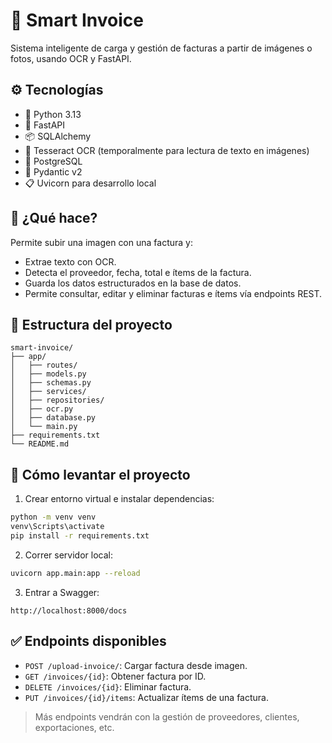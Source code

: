 # 🧠 Smart Invoice

Sistema inteligente de carga y gestión de facturas a partir de imágenes o fotos, usando OCR y FastAPI.

## ⚙️ Tecnologías

- 🐍 Python 3.13
- 🚀 FastAPI
- 📦 SQLAlchemy
- 🧠 Tesseract OCR (temporalmente para lectura de texto en imágenes)
- 🐘 PostgreSQL
- 📄 Pydantic v2
- 📋 Uvicorn para desarrollo local

## 🧠 ¿Qué hace?

Permite subir una imagen con una factura y:

- Extrae texto con OCR.
- Detecta el proveedor, fecha, total e ítems de la factura.
- Guarda los datos estructurados en la base de datos.
- Permite consultar, editar y eliminar facturas e ítems vía endpoints REST.

## 📁 Estructura del proyecto

```
smart-invoice/
├── app/
│   ├── routes/
│   ├── models.py
│   ├── schemas.py
│   ├── services/
│   ├── repositories/
│   ├── ocr.py
│   ├── database.py
│   └── main.py
├── requirements.txt
└── README.md
```

## 🚀 Cómo levantar el proyecto

1. Crear entorno virtual e instalar dependencias:
```bash
python -m venv venv
venv\Scripts\activate
pip install -r requirements.txt
```

2. Correr servidor local:
```bash
uvicorn app.main:app --reload
```

3. Entrar a Swagger:
```
http://localhost:8000/docs
```

## ✅ Endpoints disponibles

- `POST /upload-invoice/`: Cargar factura desde imagen.
- `GET /invoices/{id}`: Obtener factura por ID.
- `DELETE /invoices/{id}`: Eliminar factura.
- `PUT /invoices/{id}/items`: Actualizar ítems de una factura.

> Más endpoints vendrán con la gestión de proveedores, clientes, exportaciones, etc.
